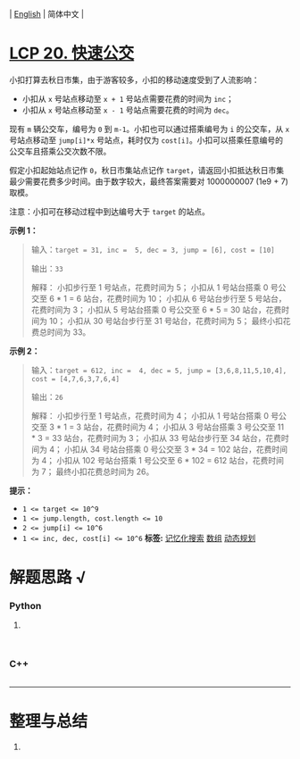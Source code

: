 | [English](README_EN.md) | 简体中文 |

# [LCP 20. 快速公交](https://leetcode.cn/problems/meChtZ)
小扣打算去秋日市集，由于游客较多，小扣的移动速度受到了人流影响：
- 小扣从 `x` 号站点移动至 `x + 1` 号站点需要花费的时间为 `inc`；
- 小扣从 `x` 号站点移动至 `x - 1` 号站点需要花费的时间为 `dec`。

现有 `m` 辆公交车，编号为 `0` 到 `m-1`。小扣也可以通过搭乘编号为 `i` 的公交车，从 `x` 号站点移动至 `jump[i]*x` 号站点，耗时仅为 `cost[i]`。小扣可以搭乘任意编号的公交车且搭乘公交次数不限。

假定小扣起始站点记作 `0`，秋日市集站点记作 `target`，请返回小扣抵达秋日市集最少需要花费多少时间。由于数字较大，最终答案需要对 1000000007 (1e9 + 7) 取模。

注意：小扣可在移动过程中到达编号大于 `target` 的站点。

**示例 1：**
>输入：`target = 31, inc =  5, dec = 3, jump = [6], cost = [10]`
>
>输出：`33`
>
>解释：
>小扣步行至 1 号站点，花费时间为 5；
>小扣从 1 号站台搭乘 0 号公交至 6 * 1 = 6 站台，花费时间为 10；
>小扣从 6 号站台步行至 5 号站台，花费时间为 3；
>小扣从 5 号站台搭乘 0 号公交至 6 * 5 = 30 站台，花费时间为 10；
>小扣从 30 号站台步行至 31 号站台，花费时间为 5；
>最终小扣花费总时间为 33。


**示例 2：**
>输入：`target = 612, inc =  4, dec = 5, jump = [3,6,8,11,5,10,4], cost = [4,7,6,3,7,6,4]`
>
>输出：`26`
>
>解释：
>小扣步行至 1 号站点，花费时间为 4；
>小扣从 1 号站台搭乘 0 号公交至 3 * 1 = 3 站台，花费时间为 4；
>小扣从 3 号站台搭乘 3 号公交至 11 * 3 = 33 站台，花费时间为 3；
>小扣从 33 号站台步行至 34 站台，花费时间为 4；
>小扣从 34 号站台搭乘 0 号公交至 3 * 34 = 102 站台，花费时间为 4；
>小扣从 102 号站台搭乘 1 号公交至 6 * 102 = 612 站台，花费时间为 7； 
>最终小扣花费总时间为 26。


**提示：**
- `1 <= target <= 10^9`
- `1 <= jump.length, cost.length <= 10`
- `2 <= jump[i] <= 10^6`
- `1 <= inc, dec, cost[i] <= 10^6`
**标签:**  [记忆化搜索](https://leetcode.cn/tag/memoization) [数组](https://leetcode.cn/tag/array) [动态规划](https://leetcode.cn/tag/dynamic-programming) 
# 解题思路 √

### Python

1. 

```python

```


```python

```

### C++

```cpp

```

---



# 整理与总结

1. 